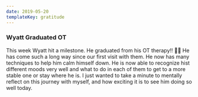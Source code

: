 ```yaml
---
date: 2019-05-20
templateKey: gratitude
---
```


### Wyatt Graduated OT

This week Wyatt hit a milestone. He graduated from his OT therapy!! 🎉**🎉** He
has come such a long way since our first visit with them. He now has many
techniques to help him calm himself down. He is now able to recognize hist
different moods very well and what to do in each of them to get to a more
stable one or stay where he is. I just wanted to take a minute to mentally
reflect on this journey with myself, and how exciting it is to see him doing so
well today.
